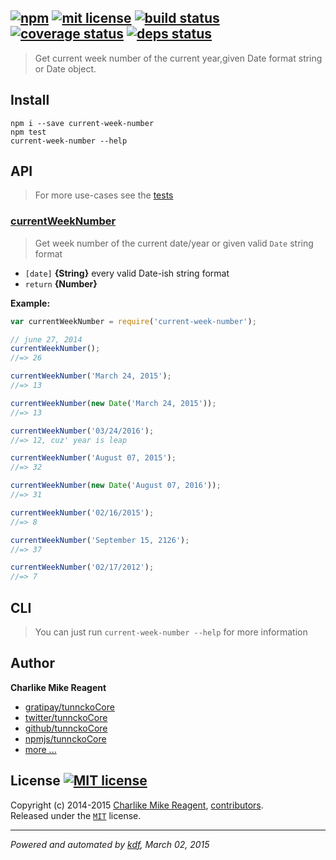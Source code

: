 ## [![npm][npmjs-img]][npmjs-url] [![mit license][license-img]][license-url] [![build status][travis-img]][travis-url] [![coverage status][coveralls-img]][coveralls-url] [![deps status][daviddm-img]][daviddm-url]

> Get current week number of the current year,given Date format string or Date object.

## Install
```
npm i --save current-week-number
npm test
current-week-number --help
```


## API
> For more use-cases see the [tests](./test.js)

### [currentWeekNumber](./index.js#L40)
> Get week number of the current date/year or given valid `Date` string format

- `[date]` **{String}** every valid Date-ish string format
- `return` **{Number}**

**Example:**

```js
var currentWeekNumber = require('current-week-number');

// june 27, 2014
currentWeekNumber();
//=> 26

currentWeekNumber('March 24, 2015');
//=> 13

currentWeekNumber(new Date('March 24, 2015'));
//=> 13

currentWeekNumber('03/24/2016');
//=> 12, cuz' year is leap

currentWeekNumber('August 07, 2015');
//=> 32

currentWeekNumber(new Date('August 07, 2016'));
//=> 31

currentWeekNumber('02/16/2015');
//=> 8

currentWeekNumber('September 15, 2126');
//=> 37

currentWeekNumber('02/17/2012');
//=> 7
```


## CLI
> You can just run `current-week-number --help` for more information


## Author
**Charlike Mike Reagent**
+ [gratipay/tunnckoCore][author-gratipay]
+ [twitter/tunnckoCore][author-twitter]
+ [github/tunnckoCore][author-github]
+ [npmjs/tunnckoCore][author-npmjs]
+ [more ...][contrib-more]


## License [![MIT license][license-img]][license-url]
Copyright (c) 2014-2015 [Charlike Mike Reagent][contrib-more], [contributors][contrib-graf].  
Released under the [`MIT`][license-url] license.


[npmjs-url]: http://npm.im/current-week-number
[npmjs-img]: https://img.shields.io/npm/v/current-week-number.svg?style=flat&label=current-week-number

[coveralls-url]: https://coveralls.io/r/datetime/current-week-number?branch=master
[coveralls-img]: https://img.shields.io/coveralls/datetime/current-week-number.svg?style=flat

[license-url]: https://github.com/datetime/current-week-number/blob/master/license.md
[license-img]: https://img.shields.io/badge/license-MIT-blue.svg?style=flat

[travis-url]: https://travis-ci.org/datetime/current-week-number
[travis-img]: https://img.shields.io/travis/datetime/current-week-number.svg?style=flat

[daviddm-url]: https://david-dm.org/datetime/current-week-number
[daviddm-img]: https://img.shields.io/david/dev/datetime/current-week-number.svg?style=flat

[author-gratipay]: https://gratipay.com/tunnckoCore
[author-twitter]: https://twitter.com/tunnckoCore
[author-github]: https://github.com/tunnckoCore
[author-npmjs]: https://npmjs.org/~tunnckocore

[contrib-more]: http://j.mp/1stW47C
[contrib-graf]: https://github.com/datetime/current-week-number/graphs/contributors

***

_Powered and automated by [kdf](https://github.com/tunnckoCore), March 02, 2015_